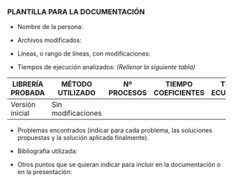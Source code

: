### PLANTILLA PARA LA DOCUMENTACIÓN

* Nombre de la persona:


* Archivos modificados:


* Líneas, o rango de líneas, con modificaciones:

* Tiempos de ejecución analizados:
  *(Rellenar la siguiente tabla)*

LIBRERÍA PROBADA | MÉTODO UTILIZADO | Nº PROCESOS | TIEMPO COEFICIENTES | TIEMPO ECUACIONES | TIEMPO TOTAL
---------------- | ---------------- | ----------- | ------------------- | ----------------- | ------------
Versión inicial | Sin modificaciones |


* Problemas encontrados (indicar para cada problema, las soluciones propuestas y la solución aplicada finalmente).


* Bibliografía utilizada:


* Otros puntos que se quieran indicar para incluir en la documentación o en la presentación:
